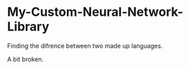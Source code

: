 # My-Custom-Neural-Network-Library

Finding the difrence between two made up languages.

A bit broken.
